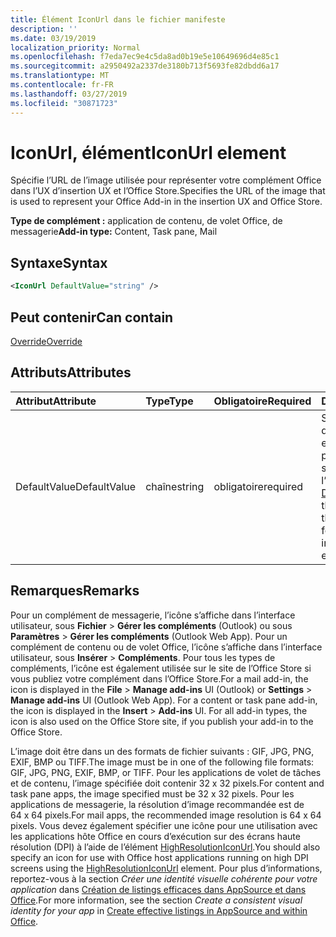 ```yaml
---
title: Élément IconUrl dans le fichier manifeste
description: ''
ms.date: 03/19/2019
localization_priority: Normal
ms.openlocfilehash: f7eda7ec9e4c5da8ad0b19e5e10649696d4e85c1
ms.sourcegitcommit: a2950492a2337de3180b713f5693fe82dbdd6a17
ms.translationtype: MT
ms.contentlocale: fr-FR
ms.lasthandoff: 03/27/2019
ms.locfileid: "30871723"
---
```

# <a name="iconurl-element"></a><span data-ttu-id="5d1a3-102">IconUrl, élément</span><span class="sxs-lookup"><span data-stu-id="5d1a3-102">IconUrl element</span></span>

<span data-ttu-id="5d1a3-103">Spécifie l’URL de l’image utilisée pour représenter votre complément Office dans l’UX d’insertion UX et l’Office Store.</span><span class="sxs-lookup"><span data-stu-id="5d1a3-103">Specifies the URL of the image that is used to represent your Office Add-in in the insertion UX and Office Store.</span></span>

<span data-ttu-id="5d1a3-104">**Type de complément :** application de contenu, de volet Office, de messagerie</span><span class="sxs-lookup"><span data-stu-id="5d1a3-104">**Add-in type:** Content, Task pane, Mail</span></span>

## <a name="syntax"></a><span data-ttu-id="5d1a3-105">Syntaxe</span><span class="sxs-lookup"><span data-stu-id="5d1a3-105">Syntax</span></span>

```XML
<IconUrl DefaultValue="string" />
```

## <a name="can-contain"></a><span data-ttu-id="5d1a3-106">Peut contenir</span><span class="sxs-lookup"><span data-stu-id="5d1a3-106">Can contain</span></span>

[<span data-ttu-id="5d1a3-107">Override</span><span class="sxs-lookup"><span data-stu-id="5d1a3-107">Override</span></span>](override.md)

## <a name="attributes"></a><span data-ttu-id="5d1a3-108">Attributs</span><span class="sxs-lookup"><span data-stu-id="5d1a3-108">Attributes</span></span>

|<span data-ttu-id="5d1a3-109">**Attribut**</span><span class="sxs-lookup"><span data-stu-id="5d1a3-109">**Attribute**</span></span>|<span data-ttu-id="5d1a3-110">**Type**</span><span class="sxs-lookup"><span data-stu-id="5d1a3-110">**Type**</span></span>|<span data-ttu-id="5d1a3-111">**Obligatoire**</span><span class="sxs-lookup"><span data-stu-id="5d1a3-111">**Required**</span></span>|<span data-ttu-id="5d1a3-112">**Description**</span><span class="sxs-lookup"><span data-stu-id="5d1a3-112">**Description**</span></span>|
|:-----|:-----|:-----|:-----|
|<span data-ttu-id="5d1a3-113">DefaultValue</span><span class="sxs-lookup"><span data-stu-id="5d1a3-113">DefaultValue</span></span>|<span data-ttu-id="5d1a3-114">chaîne</span><span class="sxs-lookup"><span data-stu-id="5d1a3-114">string</span></span>|<span data-ttu-id="5d1a3-115">obligatoire</span><span class="sxs-lookup"><span data-stu-id="5d1a3-115">required</span></span>|<span data-ttu-id="5d1a3-116">Spécifie la valeur par défaut de ce paramètre, exprimée pour les paramètres régionaux spécifiés dans l’élément [DefaultLocale](defaultlocale.md).</span><span class="sxs-lookup"><span data-stu-id="5d1a3-116">Specifies the default value for this setting, expressed for the locale specified in the [DefaultLocale](defaultlocale.md) element.</span></span>|

## <a name="remarks"></a><span data-ttu-id="5d1a3-117">Remarques</span><span class="sxs-lookup"><span data-stu-id="5d1a3-117">Remarks</span></span>

<span data-ttu-id="5d1a3-p101">Pour un complément de messagerie, l’icône s’affiche dans l’interface utilisateur, sous **Fichier**  >  **Gérer les compléments** (Outlook) ou sous **Paramètres**  >  **Gérer les compléments** (Outlook Web App). Pour un complément de contenu ou de volet Office, l’icône s’affiche dans l’interface utilisateur, sous **Insérer**  >  **Compléments**. Pour tous les types de compléments, l’icône est également utilisée sur le site de l’Office Store si vous publiez votre complément dans l’Office Store.</span><span class="sxs-lookup"><span data-stu-id="5d1a3-p101">For a mail add-in, the icon is displayed in the  **File** > **Manage add-ins** UI (Outlook) or **Settings** > **Manage add-ins** UI (Outlook Web App). For a content or task pane add-in, the icon is displayed in the **Insert** > **Add-ins** UI. For all add-in types, the icon is also used on the Office Store site, if you publish your add-in to the Office Store.</span></span>

<span data-ttu-id="5d1a3-121">L’image doit être dans un des formats de fichier suivants : GIF, JPG, PNG, EXIF, BMP ou TIFF.</span><span class="sxs-lookup"><span data-stu-id="5d1a3-121">The image must be in one of the following file formats: GIF, JPG, PNG, EXIF, BMP, or TIFF.</span></span> <span data-ttu-id="5d1a3-122">Pour les applications de volet de tâches et de contenu, l’image spécifiée doit contenir 32 x 32 pixels.</span><span class="sxs-lookup"><span data-stu-id="5d1a3-122">For content and task pane apps, the image specified must be 32 x 32 pixels.</span></span> <span data-ttu-id="5d1a3-123">Pour les applications de messagerie, la résolution d’image recommandée est de 64 x 64 pixels.</span><span class="sxs-lookup"><span data-stu-id="5d1a3-123">For mail apps, the recommended image resolution is 64 x 64 pixels.</span></span> <span data-ttu-id="5d1a3-124">Vous devez également spécifier une icône pour une utilisation avec les applications hôte Office en cours d’exécution sur des écrans haute résolution (DPI) à l’aide de l’élément [HighResolutionIconUrl](highresolutioniconurl.md).</span><span class="sxs-lookup"><span data-stu-id="5d1a3-124">You should also specify an icon for use with Office host applications running on high DPI screens using the [HighResolutionIconUrl](highresolutioniconurl.md) element.</span></span> <span data-ttu-id="5d1a3-125">Pour plus d’informations, reportez-vous à la section _Créer une identité visuelle cohérente pour votre application_ dans [Création de listings efficaces dans AppSource et dans Office](/office/dev/store/create-effective-office-store-listings#create-a-consistent-visual-identity).</span><span class="sxs-lookup"><span data-stu-id="5d1a3-125">For more information, see the section _Create a consistent visual identity for your app_ in [Create effective listings in AppSource and within Office](/office/dev/store/create-effective-office-store-listings#create-a-consistent-visual-identity).</span></span>
